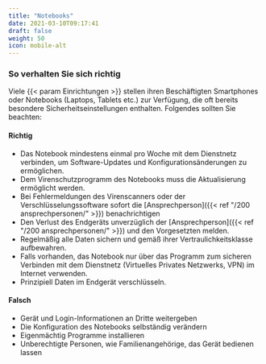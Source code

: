 ```yaml
---
title: "Notebooks"
date: 2021-03-10T09:17:41
draft: false
weight: 50
icon: mobile-alt
---
```

### So verhalten Sie sich richtig

Viele {{< param Einrichtungen >}} stellen ihren Beschäftigten Smartphones oder Notebooks (Laptops, Tablets etc.) zur Verfügung, die oft bereits besondere Sicherheitseinstellungen enthalten. Folgendes sollten Sie beachten:

#### **Richtig**

- Das Notebook mindestens einmal pro Woche mit dem Dienstnetz verbinden, um Software-Updates und Konfigurationsänderungen zu ermöglichen.
- Dem Virenschutzprogramm des Notebooks muss die Aktualisierung ermöglicht werden.
- Bei Fehlermeldungen des Virenscanners oder der Verschlüsselungssoftware sofort die [Ansprechperson]({{< ref "/200 ansprechpersonen/" >}}) benachrichtigen
- Den Verlust des Endgeräts unverzüglich der [Ansprechperson]({{< ref "/200 ansprechpersonen/" >}}) und den Vorgesetzten melden.
- Regelmäßig alle Daten sichern und gemäß ihrer Vertraulichkeitsklasse aufbewahren.
- Falls vorhanden, das Notebook nur über das Programm zum sicheren Verbinden mit dem Dienstnetz (Virtuelles Privates Netzwerks, VPN) im Internet verwenden.
- Prinzipiell Daten im Endgerät verschlüsseln.

#### **Falsch**

- Gerät und Login-Informationen an Dritte weitergeben
- Die Konfiguration des Notebooks selbständig verändern
- Eigenmächtig Programme installieren
- Unberechtigte Personen, wie Familienangehörige, das Gerät bedienen lassen
